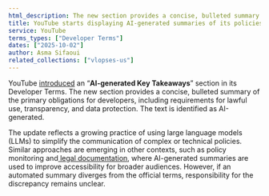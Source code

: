 ```yaml
---
html_description: The new section provides a concise, bulleted summary of the primary obligations for developers, including requirements for lawful use, transparency, and data protection.
title: YouTube starts displaying AI-generated summaries of its policies
service: YouTube
terms_types: ["Developer Terms"]
dates: ["2025-10-02"]
author: Asma Sifaoui
related_collections: ["vlopses-us"]
---
```


YouTube [introduced](https://github.com/OpenTermsArchive/vlopses-us-versions/commit/f11426bb31e453dd351f2ba77ad32eb7cc94b9bd) an “**AI-generated Key Takeaways**” section in its Developer Terms. The new section provides a concise, bulleted summary of the primary obligations for developers, including requirements for lawful use, transparency, and data protection. The text is identified as AI-generated. 

The update reflects a growing practice of using large language models (LLMs) to simplify the communication of complex or technical policies. Similar approaches are emerging in other contexts, such as policy monitoring and[ legal documentation](https://abovethelaw.com/2025/09/how-innovative-legal-teams-are-turning-ai-from-promise-to-practice/), where AI-generated summaries are used to improve accessibility for broader audiences. However, if an automated summary diverges from the official terms, responsibility for the discrepancy remains unclear.
